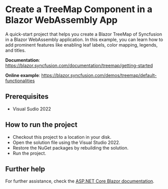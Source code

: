 # Create a TreeMap Component in a Blazor WebAssembly App

A quick-start project that helps you create a Blazor TreeMap of Syncfusion in a Blazor WebAssembly application. In this example, you can learn how to add prominent features like enabling leaf labels, color mapping, legends, and titles.

**Documentation**: https://blazor.syncfusion.com/documentation/treemap/getting-started

**Online example**: https://blazor.syncfusion.com/demos/treemap/default-functionalities

## Prerequisites

* Visual Sudio 2022

## How to run the project

* Checkout this project to a location in your disk.
* Open the solution file using the Visual Studio 2022.
* Restore the NuGet packages by rebuilding the solution.
* Run the project.

## Further help

For further assistance, check the [ASP.NET Core Blazor documentation](https://docs.microsoft.com/en-us/aspnet/core/blazor).
